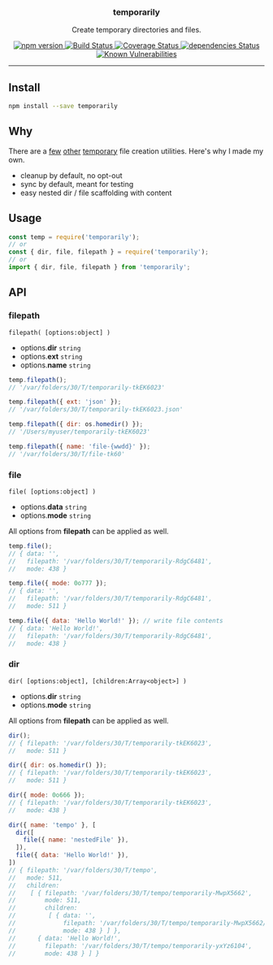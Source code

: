 <p align="center">
  <h3 align="center">temporarily</h3>
  <p align="center">Create temporary directories and files.<p>
  <p align="center">
    <a href="https://www.npmjs.com/package/temporarily">
      <img src="https://img.shields.io/npm/v/temporarily.svg" alt="npm version">
    </a>
    <a href="https://travis-ci.org/Moeriki/node-temporarily">
      <img src="https://travis-ci.org/Moeriki/node-temporarily.svg?branch=master" alt="Build Status"></img>
    </a>
    <a href="https://coveralls.io/github/Moeriki/node-temporarily?branch=master">
      <img src="https://coveralls.io/repos/github/Moeriki/node-temporarily/badge.svg?branch=master" alt="Coverage Status"></img>
    </a>
    <a href="https://david-dm.org/moeriki/node-temporarily">
      <img src="https://david-dm.org/moeriki/node-temporarily/status.svg" alt="dependencies Status"></img>
    </a>
    <a href="https://snyk.io/test/github/moeriki/node-temporarily">
      <img src="https://snyk.io/test/github/moeriki/node-temporarily/badge.svg" alt="Known Vulnerabilities"></img>
    </a>
  </p>
</p>

---

## Install

```sh
npm install --save temporarily
```

## Why

There are a [few](https://github.com/vesln/temporary) [other](https://github.com/raszi/node-tmp) [temporary](https://github.com/bruce/node-temp) file creation utilities. Here's why I made my own.

* cleanup by default, no opt-out
* sync by default, meant for testing
* easy nested dir / file scaffolding with content

## Usage

```js
const temp = require('temporarily');
// or
const { dir, file, filepath } = require('temporarily');
// or
import { dir, file, filepath } from 'temporarily';
```

## API

### filepath

`filepath( [options:object] )`

* options.**dir** `string`
* options.**ext** `string`
* options.**name** `string`

```js
temp.filepath();
// '/var/folders/30/T/temporarily-tkEK6023'

temp.filepath({ ext: 'json' });
// '/var/folders/30/T/temporarily-tkEK6023.json'

temp.filepath({ dir: os.homedir() });
// '/Users/myuser/temporarily-tkEK6023'

temp.filepath({ name: 'file-{wwdd}' });
// '/var/folders/30/T/file-tk60'
```

### file

`file( [options:object] )`

* options.**data** `string`
* options.**mode** `string`

All options from **filepath** can be applied as well.

```js
temp.file();
// { data: '',
//   filepath: '/var/folders/30/T/temporarily-RdgC6481',
//   mode: 438 }

temp.file({ mode: 0o777 });
// { data: '',
//   filepath: '/var/folders/30/T/temporarily-RdgC6481',
//   mode: 511 }

temp.file({ data: 'Hello World!' }); // write file contents
// { data: 'Hello World!',
//   filepath: '/var/folders/30/T/temporarily-RdgC6481',
//   mode: 438 }
```

### dir

`dir( [options:object], [children:Array<object>] )`
 
* options.**dir** `string`
* options.**mode** `string`

All options from **filepath** can be applied as well.

```js
dir();
// { filepath: '/var/folders/30/T/temporarily-tkEK6023',
//   mode: 511 }

dir({ dir: os.homedir() });
// { filepath: '/var/folders/30/T/temporarily-tkEK6023',
//   mode: 511 }

dir({ mode: 0o666 });
// { filepath: '/var/folders/30/T/temporarily-tkEK6023',
//   mode: 438 }

dir({ name: 'tempo' }, [
  dir([
    file({ name: 'nestedFile' }),
  ]),
  file({ data: 'Hello World!' }),
])
// { filepath: '/var/folders/30/T/tempo',
//   mode: 511,
//   children: 
//    [ { filepath: '/var/folders/30/T/tempo/temporarily-MwpX5662',
//        mode: 511,
//        children: 
//         [ { data: '',
//             filepath: '/var/folders/30/T/tempo/temporarily-MwpX5662/nestedFile',
//             mode: 438 } ] },
//      { data: 'Hello World!',
//        filepath: '/var/folders/30/T/tempo/temporarily-yxYz6104',
//        mode: 438 } ] }
```
